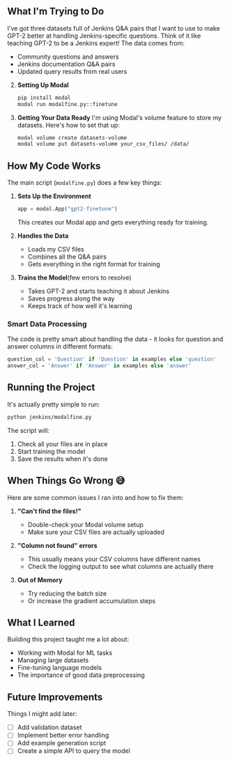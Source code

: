 ## What I'm Trying to Do

I've got three datasets full of Jenkins Q&A pairs that I want to use to make GPT-2 better at handling Jenkins-specific questions. Think of it like teaching GPT-2 to be a Jenkins expert! The data comes from:
- Community questions and answers
- Jenkins documentation Q&A pairs
- Updated query results from real users

2. **Setting Up Modal**
   ```bash
   pip install modal
   modal run modalfine.py::finetune
   ```

3. **Getting Your Data Ready**
   I'm using Modal's volume feature to store my datasets. Here's how to set that up:
   ```bash
   modal volume create datasets-volume
   modal volume put datasets-volume your_csv_files/ /data/
   ```

## How My Code Works

The main script (`modalfine.py`) does a few key things:

1. **Sets Up the Environment**
   ```python
   app = modal.App("gpt2-finetune")
   ```
   This creates our Modal app and gets everything ready for training.

2. **Handles the Data**
   - Loads my CSV files
   - Combines all the Q&A pairs
   - Gets everything in the right format for training

3. **Trains the Model**(few errors to resolve)
   - Takes GPT-2 and starts teaching it about Jenkins
   - Saves progress along the way
   - Keeps track of how well it's learning


### Smart Data Processing
The code is pretty smart about handling the data - it looks for question and answer columns in different formats:
```python
question_col = 'Question' if 'Question' in examples else 'question'
answer_col = 'Answer' if 'Answer' in examples else 'answer'
```

## Running the Project

It's actually pretty simple to run:
```bash
python jenkins/modalfine.py
```

The script will:
1. Check all your files are in place
2. Start training the model
3. Save the results when it's done

## When Things Go Wrong 😅

Here are some common issues I ran into and how to fix them:

1. **"Can't find the files!"**
   - Double-check your Modal volume setup
   - Make sure your CSV files are actually uploaded

2. **"Column not found" errors**
   - This usually means your CSV columns have different names
   - Check the logging output to see what columns are actually there

3. **Out of Memory**
   - Try reducing the batch size
   - Or increase the gradient accumulation steps

## What I Learned

Building this project taught me a lot about:
- Working with Modal for ML tasks
- Managing large datasets
- Fine-tuning language models
- The importance of good data preprocessing

## Future Improvements

Things I might add later:
- [ ] Add validation dataset
- [ ] Implement better error handling
- [ ] Add example generation script
- [ ] Create a simple API to query the model

